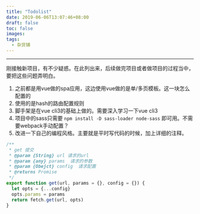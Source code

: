 ```yaml
---
title: "Todolist"
date: 2019-06-06T13:07:46+08:00
draft: false
toc: false
images:
tags: 
  - 杂货铺
---
```

----

刚接触新项目，有不少疑惑。在此列出来，后续做完项目或者做项目的过程当中，要把这些问题弄明白。

1. 之前都是用vue做的spa应用，这边使用vue做的是单/多页模板。这一块怎么配置的
2. 使用的是hash的路由配置规则
3. 脚手架是在vue cli3的基础上做的。需要深入学习一下vue cli3
4. 项目中的sass只需要 `npm install -D sass-loader node-sass` 即可用。不需要webpack手动配置？ 
5. 改进一下自己的编程风格。主要就是平时写代码的时候，加上详细的注释。

``` js
/**
 * get 提交
 * @param {String} url 请求的url
 * @param {any} params  请求的参数
 * @param {Obejct} config  请求配置
 * @returns Promise
 */
export function get(url, params = {}, config = {}) {
  let opts = {...config}
  opts.params = params
  return fetch.get(url, opts)
}
```

